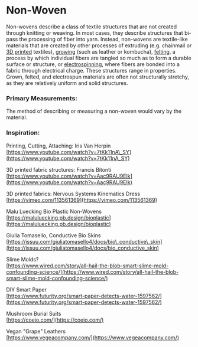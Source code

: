 # Non-Woven

Non-wovens describe a class of textile structures that are not created through knitting or weaving. In most cases, they describe structures that bi-pass the processing of fiber into yarn. Instead, non-wovens are textile-like materials that are created by other processes of extruding \(e.g. chainmail or [3D printed](../process/extruding-3d-printing.md) textiles\), [growing](../process/growing.md) \(such as leather or kombucha\), [felting](../process/felting.md), a process by which individual fibers are tangled so much as to form a durable surface or structure, or [electrospinning](../process/electrospinning.md), where fibers are bonded into a fabric through electrical charge. These structures range in properties. Grown, felted, and electrospun materials are often not structurally stretchy, as they are relatively uniform and solid structures.

### Primary Measurements:

The method of describing or measuring a non-woven would vary by the material.

### Inspiration:

Printing, Cutting, Attaching: Iris Van Herpin  
[https://www.youtube.com/watch?v=7tKk11nA\_SY](https://www.youtube.com/watch?v=7tKk11nA_SY)

3D printed fabric structures: Francis Bitonti  
[https://www.youtube.com/watch?v=Aac9RAU9EIk](https://www.youtube.com/watch?v=Aac9RAU9EIk)

3D printed fabrics: Nervous Systems Kinematics Dress  
[https://vimeo.com/113561369](https://vimeo.com/113561369)

Malu Luecking Bio Plastic Non-Wovens  
[https://maluluecking.pb.design/bioplastic](https://maluluecking.pb.design/bioplastic)

Giulia Tomasello, Conductive Bio Skins  
[https://issuu.com/giuliatomasello4/docs/bio\_conductive\_skin](https://issuu.com/giuliatomasello4/docs/bio_conductive_skin)

Slime Molds?  
[https://www.wired.com/story/all-hail-the-blob-smart-slime-mold-confounding-science/](https://www.wired.com/story/all-hail-the-blob-smart-slime-mold-confounding-science/)

DIY Smart Paper  
[https://www.futurity.org/smart-paper-detects-water-1597562/](https://www.futurity.org/smart-paper-detects-water-1597562/)

Mushroom Burial Suits  
[https://coeio.com/](https://coeio.com/)

Vegan "Grape" Leathers  
[https://www.vegeacompany.com/](https://www.vegeacompany.com/)

